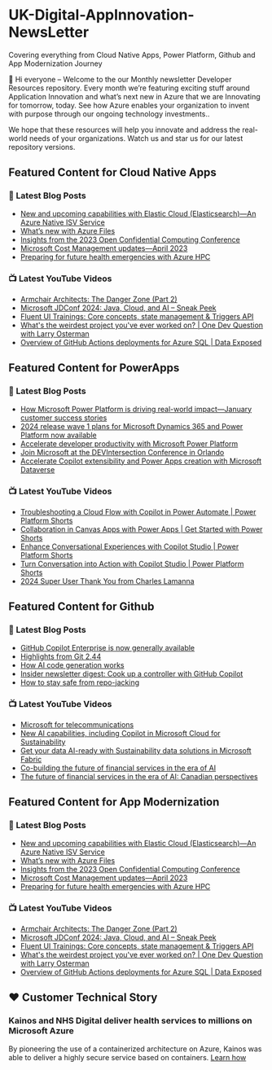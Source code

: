 # UK-Digital-AppInnovation-NewsLetter

Covering everything from Cloud Native Apps, Power Platform, Github and App Modernization Journey

👋 Hi everyone – Welcome to the our Monthly newsletter Developer Resources repository. Every month we’re featuring exciting stuff around Application Innovation and what’s next new in Azure that we are Innovating for tomorrow, today. See how Azure enables your organization to invent with purpose through our ongoing technology investments..


We hope that these resources will help you innovate and address the real-world needs of your organizations. Watch us and star us for our latest repository versions.

## Featured Content for Cloud Native Apps


### 📝 Latest Blog Posts

    
<!-- BLOGCNA:START -->
- [New and upcoming capabilities with Elastic Cloud (Elasticsearch)—An Azure Native ISV Service](https://azure.microsoft.com/blog/new-and-upcoming-capabilities-with-elastic-cloud-elasticsearch-an-azure-native-isv-service/)
- [What’s new with Azure Files](https://azure.microsoft.com/blog/what-s-new-with-azure-files/)
- [Insights from the 2023 Open Confidential Computing Conference](https://azure.microsoft.com/blog/insights-from-the-2023-open-confidential-computing-conference/)
- [Microsoft Cost Management updates—April 2023](https://azure.microsoft.com/blog/microsoft-cost-management-updates-april-2023/)
- [Preparing for future health emergencies with Azure HPC ](https://azure.microsoft.com/blog/preparing-for-future-health-emergencies-with-azure-hpc/)
<!-- BLOGCNA:END -->

### 📺 Latest YouTube Videos

 
<!-- YOUTUBECNA:START -->
- [Armchair Architects: The Danger Zone &lpar;Part 2&rpar;](https://www.youtube.com/watch?v=xgLGUqFMUn4)
- [Microsoft JDConf 2024: Java, Cloud, and AI – Sneak Peek](https://www.youtube.com/watch?v=NjMuoZ8Fx_0)
- [Fluent UI Trainings: Core concepts, state management &amp; Triggers API](https://www.youtube.com/watch?v=19R2qAoLhdg)
- [What&#39;s the weirdest project you&#39;ve ever worked on? | One Dev Question with Larry Osterman](https://www.youtube.com/watch?v=jP5YfPzP1nI)
- [Overview of GitHub Actions deployments for Azure SQL | Data Exposed](https://www.youtube.com/watch?v=eVQWOVcDHm4)
<!-- YOUTUBECNA:END -->

##  Featured Content for PowerApps
### 📝 Latest Blog Posts
<!-- BLOGPOWER:START -->
- [How Microsoft Power Platform is driving real-world impact—January customer success stories](https://www.microsoft.com/en-us/power-platform/blog/2024/02/12/how-microsoft-power-platform-is-driving-real-world-impact-january-customer-success-stories/)
- [2024 release wave 1 plans for Microsoft Dynamics 365 and Power Platform now available](https://cloudblogs.microsoft.com/dynamics365/bdm/2024/01/25/2024-release-wave-1-plans-for-microsoft-dynamics-365-and-power-platform-now-available/)
- [Accelerate developer productivity with Microsoft Power Platform](https://powerapps.microsoft.com/en-us/blog/accelerate-developer-productivity-with-microsoft-power-platform/)
- [Join Microsoft at the DEVIntersection Conference in Orlando](https://powerapps.microsoft.com/en-us/blog/join-microsoft-the-devintersection-conference-in-orlando/)
- [Accelerate Copilot extensibility and Power Apps creation with Microsoft Dataverse](https://www.microsoft.com/en-us/power-platform/blog/2023/11/15/accelerate-copilot-extensibility-and-power-app-creation-with-microsoft-dataverse/)
<!-- BLOGPOWER:END -->
 ### 📺 Latest YouTube Videos
    
<!-- YOUTUBEPOWER:START -->
- [Troubleshooting a Cloud Flow with Copilot in Power Automate | Power Platform Shorts](https://www.youtube.com/watch?v=A9QYbZCZ6ZA)
- [Collaboration in Canvas Apps with Power Apps | Get Started with Power Shorts](https://www.youtube.com/watch?v=zOGQXz4-LnI)
- [Enhance Conversational Experiences with Copilot Studio | Power Platform Shorts](https://www.youtube.com/watch?v=GRAInU7i-xY)
- [Turn Conversation into Action with Copilot Studio | Power Platform Shorts](https://www.youtube.com/watch?v=Mkc_wMGTXDc)
- [2024 Super User Thank You from Charles Lamanna](https://www.youtube.com/watch?v=KGrVtD_LL2s)
<!-- YOUTUBEPOWER:END -->

##  Featured Content for Github
### 📝 Latest Blog Posts
<!-- BLOGGITHUB:START -->
- [GitHub Copilot Enterprise is now generally available](https://github.blog/2024-02-27-github-copilot-enterprise-is-now-generally-available/)
- [Highlights from Git 2.44](https://github.blog/2024-02-23-highlights-from-git-2-44/)
- [How AI code generation works](https://github.blog/2024-02-22-how-ai-code-generation-works/)
- [Insider newsletter digest: Cook up a controller with GitHub Copilot](https://github.blog/2024-02-22-insider-newsletter-digest-cook-up-a-controller-with-github-copilot/)
- [How to stay safe from repo-jacking](https://github.blog/2024-02-21-how-to-stay-safe-from-repo-jacking/)
<!-- BLOGGITHUB:END -->
### 📺 Latest YouTube Videos
<!-- YOUTUBEGITHUB:START -->
- [Microsoft for telecommunications](https://www.youtube.com/watch?v=tXNR-hkfIYc)
- [New AI capabilities, including Copilot in Microsoft Cloud for Sustainability](https://www.youtube.com/watch?v=ZcqFkAbbcRg)
- [Get your data AI-ready with Sustainability data solutions in Microsoft Fabric](https://www.youtube.com/watch?v=RKJlaLrAbSw)
- [Co-building the future of financial services in the era of AI](https://www.youtube.com/watch?v=p0On9b1ADj4)
- [The future of financial services in the era of AI: Canadian perspectives](https://www.youtube.com/watch?v=BGhxQ29fRcU)
<!-- YOUTUBEGITHUB:END -->
##  Featured Content for App Modernization
### 📝 Latest Blog Posts
<!-- BLOGAPPMOD:START -->
- [New and upcoming capabilities with Elastic Cloud (Elasticsearch)—An Azure Native ISV Service](https://azure.microsoft.com/blog/new-and-upcoming-capabilities-with-elastic-cloud-elasticsearch-an-azure-native-isv-service/)
- [What’s new with Azure Files](https://azure.microsoft.com/blog/what-s-new-with-azure-files/)
- [Insights from the 2023 Open Confidential Computing Conference](https://azure.microsoft.com/blog/insights-from-the-2023-open-confidential-computing-conference/)
- [Microsoft Cost Management updates—April 2023](https://azure.microsoft.com/blog/microsoft-cost-management-updates-april-2023/)
- [Preparing for future health emergencies with Azure HPC ](https://azure.microsoft.com/blog/preparing-for-future-health-emergencies-with-azure-hpc/)
<!-- BLOGAPPMOD:END -->
### 📺 Latest YouTube Videos
<!-- YOUTUBEAPPMOD:START -->
- [Armchair Architects: The Danger Zone &lpar;Part 2&rpar;](https://www.youtube.com/watch?v=xgLGUqFMUn4)
- [Microsoft JDConf 2024: Java, Cloud, and AI – Sneak Peek](https://www.youtube.com/watch?v=NjMuoZ8Fx_0)
- [Fluent UI Trainings: Core concepts, state management &amp; Triggers API](https://www.youtube.com/watch?v=19R2qAoLhdg)
- [What&#39;s the weirdest project you&#39;ve ever worked on? | One Dev Question with Larry Osterman](https://www.youtube.com/watch?v=jP5YfPzP1nI)
- [Overview of GitHub Actions deployments for Azure SQL | Data Exposed](https://www.youtube.com/watch?v=eVQWOVcDHm4)
<!-- YOUTUBEAPPMOD:END -->


## ♥️ Customer Technical Story 

### Kainos and NHS Digital deliver health services to millions on Microsoft Azure

By pioneering the use of a containerized architecture on Azure, Kainos was able to deliver a highly secure service based on containers. [Learn how](https://customers.microsoft.com/en-us/story/1368348549535774520-kainos-and-nhs-digital-deliver-health-services-to-millions-on-microsoft-azure)

